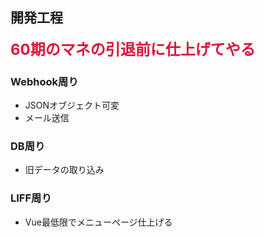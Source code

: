 ## 開発工程
<font color=crimson size=5>**60期のマネの引退前に仕上げてやる**</font>

### Webhook周り
- JSONオブジェクト可変
- メール送信

### DB周り
- 旧データの取り込み

### LIFF周り
- Vue最低限でメニューページ仕上げる
